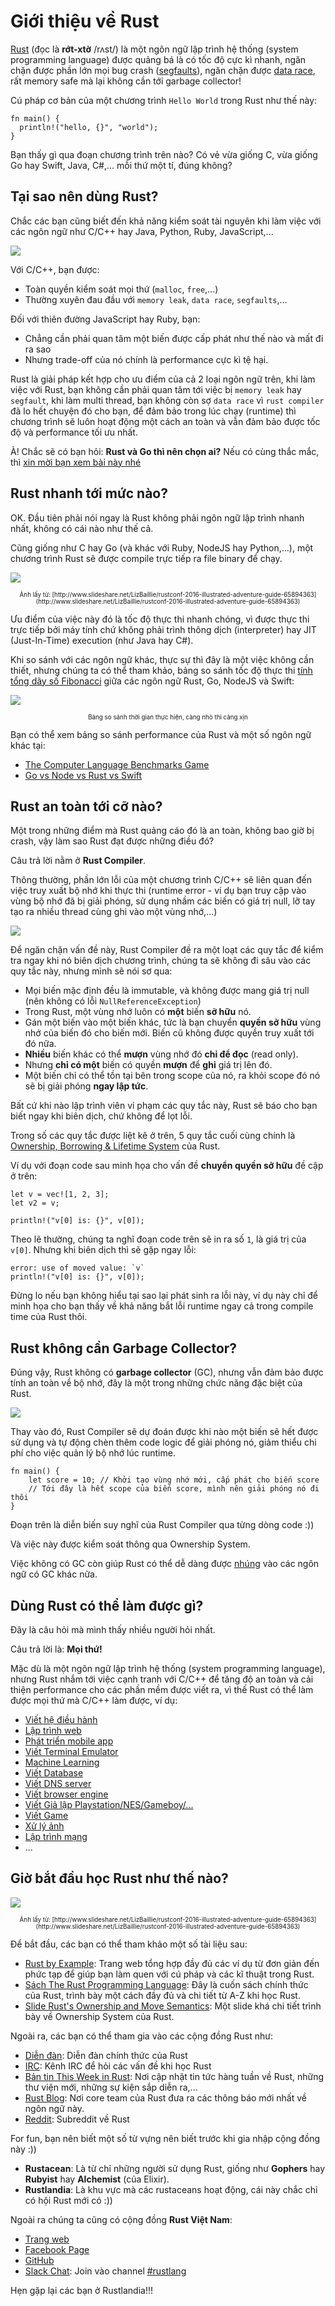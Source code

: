 # Giới thiệu về Rust

[Rust](https://rust-lang.vn/) (đọc là **rớt-xtờ** /rʌst/) là một ngôn ngữ lập trình hệ thống (system programming language) được quảng bá là có tốc độ cực kì nhanh, ngăn chặn được phần lớn mọi bug crash ([segfaults](https://en.m.wikipedia.org/wiki/Segmentation_fault)), ngăn chặn được [data race](http://docs.oracle.com/cd/E19205-01/820-0619/geojs/index.html), rất memory safe mà lại không cần tới garbage collector!

Cú pháp cơ bản của một chương trình `Hello World` trong Rust như thế này:

```
fn main() {
  println!("hello, {}", "world");
}
```

Bạn thấy gì qua đoạn chương trình trên nào? Có vẻ vừa giống C, vừa giống Go hay Swift, Java, C#,... mỗi thứ một tí, đúng không? 

## Tại sao nên dùng Rust?

Chắc các bạn cũng biết đến khả năng kiểm soát tài nguyên khi làm việc với các ngôn ngữ như C/C++ hay Java, Python, Ruby, JavaScript,...

![](img/why-rust.png)

Với C/C++, bạn được: 
- Toàn quyền kiểm soát mọi thứ (`malloc`, `free`,...)
- Thường xuyên đau đầu với `memory leak`, `data race`, `segfaults`,... 

Đối với thiên đường JavaScript hay Ruby, bạn:
- Chẳng cần phải quan tâm một biến được cấp phát như thế nào và mất đi ra sao
- Nhưng trade-off của nó chính là performance cực kì tệ hại.

Rust là giải pháp kết hợp cho ưu điểm của cả 2 loại ngôn ngữ trên, khi làm việc với Rust, bạn không cần phải quan tâm tới việc bị `memory leak` hay `segfault`, khi làm multi thread, bạn không còn sợ `data race` vì `rust compiler` đã lo hết chuyện đó cho bạn, để đảm bảo trong lúc chạy (runtime) thì chương trình sẽ luôn hoạt động một cách an toàn và vẫn đảm bảo được tốc độ và performance tối ưu nhất.

À! Chắc sẽ có bạn hỏi: **Rust và Go thì nên chọn ai?** Nếu có cùng thắc mắc, thì [xin mời bạn xem bài này nhé](https://dave.cheney.net/2015/07/02/why-go-and-rust-are-not-competitors)

## Rust nhanh tới mức nào?

OK. Đầu tiên phải nói ngay là Rust không phải ngôn ngữ lập trình nhanh nhất, không có cái nào như thế cả.

Cũng giống như C hay Go (và khác với Ruby, NodeJS hay Python,...), một chương trình Rust sẽ được compile trực tiếp ra file binary để chạy.

![](img/rustconf-2016-illustrated-adventure-guide-33-638.jpg)
<center style="font-size: 0.7em;">Ảnh lấy từ: [http://www.slideshare.net/LizBaillie/rustconf-2016-illustrated-adventure-guide-65894363](http://www.slideshare.net/LizBaillie/rustconf-2016-illustrated-adventure-guide-65894363)</center>

Ưu điểm của việc này đó là tốc độ thực thi nhanh chóng, vì được thực thi trực tiếp bởi máy tính chứ không phải trình thông dịch (interpreter) hay JIT (Just-In-Time) execution (như Java hay C#).

Khi so sánh với các ngôn ngữ khác, thực sự thì đây là một việc không cần thiết, nhưng chúng ta có thể tham khảo, bảng so sánh tốc độ thực thi [tính tổng dãy số Fibonacci](https://huytd.github.io/posts/fibonacci-4m.html) giữa các ngôn ngữ Rust, Go, NodeJS và Swift:

![](img/rust-performance.jpg)
<center style="font-size: 0.7em;">Bảng so sánh thời gian thực hiện, càng nhỏ thì càng xịn</center>

Bạn có thể xem bảng so sánh performance của Rust và một số ngôn ngữ khác tại:

- [The Computer Language Benchmarks Game](http://benchmarksgame.alioth.debian.org/u64q/compare.php?lang=rust&lang2=java)
- [Go vs Node vs Rust vs Swift](https://grigio.org/go-vs-node-vs-rust-vs-swift/)

## Rust an toàn tới cỡ nào?

Một trong những điểm mà Rust quảng cáo đó là an toàn, không bao giờ bị crash, vậy làm sao Rust đạt được những điều đó?

Câu trả lời nằm ở **Rust Compiler**.

Thông thường, phần lớn lỗi của một chương trình C/C++ sẽ liên quan đến việc truy xuất bộ nhớ khi thực thi (runtime error - ví dụ bạn truy cập vào vùng bộ nhớ đã bị giải phóng, sử dụng nhầm các biến có giá trị null, lỡ tay tạo ra nhiều thread cùng ghi vào một vùng nhớ,...)

![](img/xkcd-segfault.png)

Để ngăn chặn vấn đề này, Rust Compiler đề ra một loạt các quy tắc để kiểm tra ngay khi nó biên dịch chương trình, chúng ta sẽ không đi sâu vào các quy tắc này, nhưng mình sẽ nói sơ qua:

- Mọi biến mặc định đều là immutable, và không được mang giá trị null (nên không có lỗi `NullReferenceException`)
- Trong Rust, một vùng nhớ luôn có **một** biến **sỡ hữu** nó.
- Gán một biến vào một biến khác, tức là bạn chuyển **quyền sở hữu** vùng nhớ của biến đó cho biến mới. Biến cũ không được quyền truy xuất tới đó nữa.
- **Nhiều** biến khác có thể **mượn** vùng nhớ đó **chỉ để đọc** (read only).
- Nhưng **chỉ có một** biến có quyền **mượn** để **ghi** giá trị lên đó.
- Một biến chỉ có thể tồn tại bên trong scope của nó, ra khỏi scope đó nó sẽ bị giải phóng **ngay lập tức**.

Bất cứ khi nào lập trình viên vi phạm các quy tắc này, Rust sẽ báo cho bạn biết ngay khi biên dịch, chứ không để lọt lỗi.

Trong số các quy tắc được liệt kê ở trên, 5 quy tắc cuối cùng chính là [Ownership, Borrowing & Lifetime System](https://doc.rust-lang.org/book/ownership.html) của Rust.

Ví dụ với đoạn code sau minh họa cho vấn đề **chuyển quyền sở hữu** đề cập ở trên:

```
let v = vec![1, 2, 3];
let v2 = v;

println!("v[0] is: {}", v[0]);
```

Theo lẽ thường, chúng ta nghĩ đoạn code trên sẽ in ra số `1`, là giá trị của `v[0]`. Nhưng khi biên dịch thì sẽ gặp ngay lỗi:

```
error: use of moved value: `v`
println!("v[0] is: {}", v[0]);
```

Đừng lo nếu bạn không hiểu tại sao lại phát sinh ra lỗi này, ví dụ này chỉ để minh họa cho bạn thấy về khả năng bắt lỗi runtime ngay cả trong compile time của Rust thôi.

## Rust không cần Garbage Collector?

Đúng vậy, Rust không có **garbage collector** (GC), nhưng vẫn đảm bảo được tính an toàn về bộ nhớ, đây là một trong những chức năng đặc biệt của Rust.

![](img/garbage-collector.png)

Thay vào đó, Rust Compiler sẽ dự đoán được khi nào một biến sẽ hết được sử dụng và tự động chèn thêm code logic để giải phóng nó, giảm thiểu chi phí cho việc quản lý bộ nhớ lúc runtime. 

```
fn main() {
    let score = 10; // Khởi tạo vùng nhớ mới, cấp phát cho biến score
    // Tới đây là hết scope của biến score, mình nên giải phóng nó đi thôi 
}
```

Đoạn trên là diễn biến suy nghĩ của Rust Compiler qua từng dòng code :))

Và việc này được kiểm soát thông qua Ownership System.

Việc không có GC còn giúp Rust có thể dễ dàng được [nhúng](http://calculist.org/blog/2015/12/23/neon-node-rust/) vào các ngôn ngữ có GC khác nữa.

## Dùng Rust có thể làm được gì?

Đây là câu hỏi mà mình thấy nhiều người hỏi nhất. 

Câu trả lời là: **Mọi thứ!**

Mặc dù là một ngôn ngữ lập trình hệ thống (system programming language), nhưng Rust nhắm tới việc cạnh tranh với C/C++ để tăng độ an toàn và cải thiện performance cho các phần mềm được viết ra, vì thế Rust có thể làm được mọi thứ mà C/C++ làm được, ví dụ:

- [Viết hệ điều hành](http://os.phil-opp.com/)
- [Lập trình web](https://github.com/kud1ing/awesome-rust#web-programming)
- [Phát triển mobile app](https://github.com/kud1ing/awesome-rust#mobile)
- [Viết Terminal Emulator](https://github.com/jwilm/alacritty)
- [Machine Learning](https://github.com/kud1ing/awesome-rust#machine-learning)
- [Viết Database](https://github.com/kud1ing/awesome-rust#database)
- [Viết DNS server](https://github.com/bluejekyll/trust-dns)
- [Viết browser engine](https://github.com/servo/servo)
- [Viết Giả lập Playstation/NES/Gameboy/...](https://github.com/kud1ing/awesome-rust#applications-written-in-rust)
- [Viết Game](https://github.com/kud1ing/awesome-rust#applications-written-in-rust)
- [Xử lý ảnh](https://github.com/kud1ing/awesome-rust#image-processing)
- [Lập trình mạng](https://github.com/kud1ing/awesome-rust#network-programming)
- ...

## Giờ bắt đầu học Rust như thế nào?

![](img/rustconf-2016-illustrated-adventure-guide-22-638.jpg)
<center style="font-size: 0.7em;">Ảnh lấy từ: [http://www.slideshare.net/LizBaillie/rustconf-2016-illustrated-adventure-guide-65894363](http://www.slideshare.net/LizBaillie/rustconf-2016-illustrated-adventure-guide-65894363)</center>

Để bắt đầu, các bạn có thể tham khảo một số tài liệu sau:

- [Rust by Example](http://rustbyexample.com/): Trang web tổng hợp đầy đủ các ví dụ từ đơn giản đến phức tạp để giúp bạn làm quen với cú pháp và các kĩ thuật trong Rust.
- [Sách The Rust Programming Language](https://doc.rust-lang.org/book/): Đây là cuốn sách chính thức của Rust, trình bày một cách đầy đủ và chi tiết từ A-Z khi học Rust.
- [Slide Rust's Ownership and Move Semantics](http://www.slideshare.net/saneyuki/rusts-ownership-and-move-semantics): Một slide khá chi tiết trình bày về Ownership System của Rust. 

Ngoài ra, các bạn có thể tham gia vào các cộng đồng Rust như:

- [Diễn đàn](https://users.rust-lang.org/): Diễn đàn chính thức của Rust
- [IRC](https://chat.mibbit.com/?server=irc.mozilla.org&channel=%23rust-beginners): Kênh IRC để hỏi các vấn đề khi học Rust
- [Bản tin This Week in Rust](https://this-week-in-rust.org/): Nơi cập nhật tin tức hàng tuần về Rust, những thư viện mới, những sự kiện sắp diễn ra,...
- [Rust Blog](http://blog.rust-lang.org/): Nơi core team của Rust đưa ra các thông báo mới nhất về ngôn ngữ này.
- [Reddit](https://www.reddit.com/r/rust): Subreddit về Rust

For fun, bạn nên biết một số từ vựng nên biết trước khi gia nhập cộng đồng này :))

- **Rustacean**: Là từ chỉ những người sử dụng Rust, giống như **Gophers** hay **Rubyist** hay **Alchemist** (của Elixir).
- **Rustlandia**: Là khu vực mà các rustaceans hoạt động, cái này chắc chỉ có hội Rust mới có :))

Ngoài ra chúng ta cũng có cộng đồng **Rust Việt Nam**:

- [Trang web](https://rust-lang.vn)
- [Facebook Page](https://www.facebook.com/vietnam.rust/)
- [GitHub](https://github.com/rust-vietnam/)
- [Slack Chat](http://chat.ruby.org.vn/): Join vào channel [#rustlang](https://vietnamrb.slack.com/messages/rustlang/)

Hẹn gặp lại các bạn ở Rustlandia!!!
